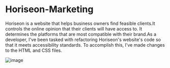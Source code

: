 # Horiseon-Marketing

Horiseon is a website that helps business owners find feasible clients.It controls the online opinion that their clients will have access to. It determines the platforms that are most compatible with their brand.As a developer, I've been tasked with refactoring Horiseon's website's code so that it meets accessibility standards. To accomplish this, I've made changes to the HTML and CSS files.

![image](https://user-images.githubusercontent.com/108413263/180091929-c616e65e-8c6f-4ac0-b0b0-68a7bdf83e8f.png)
